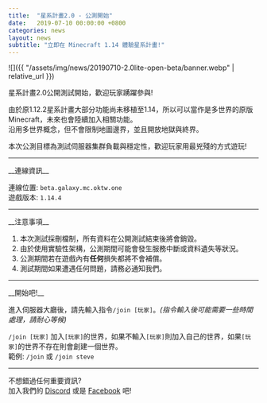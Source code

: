 ```yaml
---
title:  "星系計畫2.0 - 公測開始"
date:   2019-07-10 00:00:00 +0800
categories: news
layout: news
subtitle: "立即在 Minecraft 1.14 體驗星系計畫!"
---
```


![]({{ "/assets/img/news/20190710-2.0lite-open-beta/banner.webp" | relative_url }})

星系計畫2.0公開測試開始，歡迎玩家踴躍參與!  

由於原1.12.2星系計畫大部分功能尚未移植至1.14，所以可以當作是多世界的原版 Minecraft，未來也會陸續加入相關功能。  
沿用多世界概念，但不會限制地圖邊界，並且開放地獄與終界。

本次公測目標為測試伺服器集群負載與穩定性，歡迎玩家用最兇殘的方式遊玩!

<hr class="sub">
__連線資訊__

連線位置: `beta.galaxy.mc.oktw.one`  
遊戲版本: `1.14.4`

<hr class="sub">
__注意事項__

1. 本次測試採刪檔制，所有資料在公開測試結束後將會銷毀。  
2. 由於使用實驗性架構，公測期間可能會發生服務中斷或資料遺失等狀況。  
3. 公測期間若在遊戲內有**任何**損失都將不會補償。  
4. 測試期間如果遭遇任何問題，請務必通知我們。 

<hr class="sub">
__開始吧!__

進入伺服器大廳後，請先輸入指令`/join [玩家]`。*(指令輸入後可能需要一些時間處理，請耐心等候)*

`/join [玩家]` 加入`[玩家]`的世界，如果不輸入`[玩家]`則加入自己的世界，如果`[玩家]`的世界不存在則會創建一個世界。  
範例: `/join` 或 `/join steve`

<hr class="sub">

不想錯過任何重要資訊?  
加入我們的 [Discord](https://discord.gg/E74tcJC) 或是 [Facebook](https://www.facebook.com/oktw.mc) 吧!
